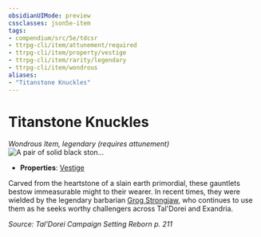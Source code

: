```yaml
---
obsidianUIMode: preview
cssclasses: json5e-item
tags:
- compendium/src/5e/tdcsr
- ttrpg-cli/item/attunement/required
- ttrpg-cli/item/property/vestige
- ttrpg-cli/item/rarity/legendary
- ttrpg-cli/item/wondrous
aliases: 
- "Titanstone Knuckles"
---
```

# Titanstone Knuckles
*Wondrous Item, legendary (requires attunement)*  
![A pair of solid black ston...](/3-Mechanics/CLI/items/img/titanstoneknuckles.webp#right "A pair of solid black stone gauntlets with brass fixings, encircled with three stone rings per gauntlet, and they are engraved with orange glowing runes.")  

- **Properties**: [Vestige](/3-Mechanics/CLI/rules/item-properties.md#Vestige)

Carved from the heartstone of a slain earth primordial, these gauntlets bestow immeasurable might to their wearer. In recent times, they were wielded by the legendary barbarian [Grog Strongjaw](/3-Mechanics/CLI/bestiary/npc/grog-strongjaw-tdcsr.md), who continues to use them as he seeks worthy challengers across Tal'Dorei and Exandria.

*Source: Tal'Dorei Campaign Setting Reborn p. 211*